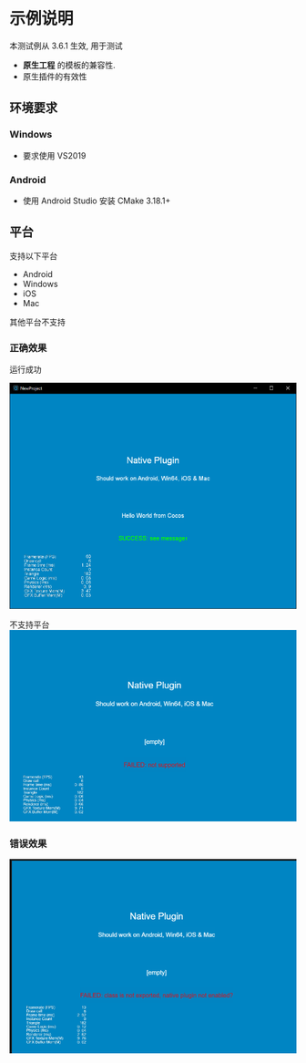 # 示例说明

本测试例从 3.6.1 生效, 用于测试 

- **原生工程** 的模板的兼容性. 
- 原生插件的有效性

## 环境要求

### Windows
- 要求使用 VS2019

### Android
- 使用 Android Studio 安装 CMake 3.18.1+


## 平台

支持以下平台

- Android
- Windows
- iOS
- Mac

其他平台不支持

### 正确效果

运行成功

![ok](./doc/success.png)

不支持平台
![fai](./doc/failure.png)

### 错误效果

![err](./doc/error-case.png)
